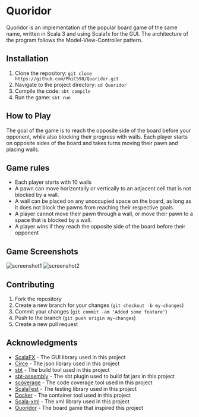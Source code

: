 # Quoridor

Quoridor is an implementation of the popular board game of the same name, written in Scala 3 and using Scalafx for the GUI. The architecture of the program follows the Model-View-Controller pattern.

## Installation

1. Clone the repository: `git clone https://github.com/PhiCS98/Quoridor.git`
2. Navigate to the project directory: `cd Quoridor`
3. Compile the code: `sbt compile`
4. Run the game: `sbt run`

## How to Play

The goal of the game is to reach the opposite side of the board before your opponent, while also blocking their progress with walls. Each player starts on opposite sides of the board and takes turns moving their pawn and placing walls.

## Game rules
-  Each player starts with 10 walls
-  A pawn can move horizontally or vertically to an adjacent cell that is not blocked by a wall.
-  A wall can be placed on any unoccupied space on the board, as long as it does not block the pawns from reaching their respective goals.
-  A player cannot move their pawn through a wall, or move their pawn to a space that is blocked by a wall.
-  A player wins if they reach the opposite side of the board before their opponent

## Game Screenshots

![screenshot1](https://i.imgur.com/screenshot1.png)
![screenshot2](https://i.imgur.com/screenshot2.png)

## Contributing

1. Fork the repository
2. Create a new branch for your changes (`git checkout -b my-changes`)
3. Commit your changes (`git commit -am 'Added some feature'`)
4. Push to the branch (`git push origin my-changes`)
5. Create a new pull request

## Acknowledgments

* [ScalaFX](https://www.scalafx.org/) - The GUI library used in this project
* [Circe](https://circe.github.io/circe/) - The json library used in this project
* [sbt](https://www.scala-sbt.org) - The build tool used in this project
* [sbt-assembly](https://github.com/sbt/sbt-assembly) - The sbt plugin used to build fat jars in this project
* [scoverage](https://github.com/scoverage/sbt-scoverage) - The code coverage tool used in this project
* [ScalaTest](https://www.scalatest.org) - The testing library used in this project
* [Docker](https://www.docker.com) - The container tool used in this project
* [Scala-xml](https://github.com/scala/scala-xml) - The xml library used in this project 
* [Quoridor](https://en.wikipedia.org/wiki/Quoridor) - The board game that inspired this project
